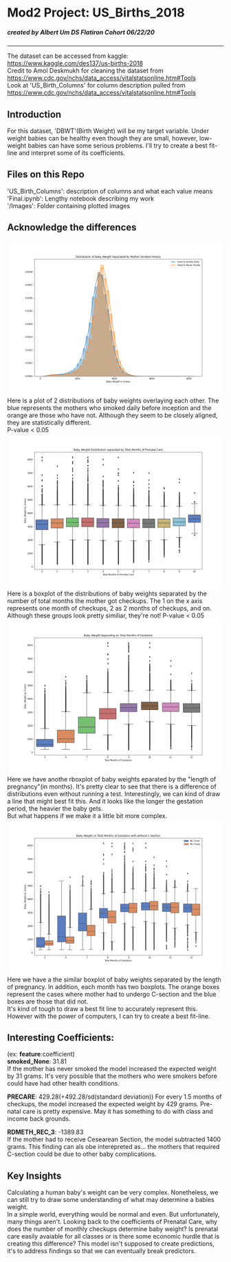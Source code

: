 # Mod2 Project: US_Births_2018
##### created by Albert Um DS Flatiron Cohort 06/22/20<br>
---
The dataset can be accessed from kaggle:<br> https://www.kaggle.com/des137/us-births-2018 <br> Credit to Amol Deskmukh for cleaning the dataset from <br> https://www.cdc.gov/nchs/data_access/vitalstatsonline.htm#Tools <br>
Look at 'US_Birth_Columns' for column description pulled from <br>https://www.cdc.gov/nchs/data_access/vitalstatsonline.htm#Tools
## Introduction
For this dataset, 'DBWT'(Birth Weight) will be my target variable. Under weight babies can be healthy even though they are small, however, low-weight babies can have some serious problems. I'll try to create a best fit-line and interpret some of its coefficients.

## Files on this Repo
'US_Birth_Columns': description of columns and what each value means<br>
'Final.ipynb': Lengthy notebook describing my work<br>
'/Images': Folder containing plotted images

## Acknowledge the differences
![](Images/figure3.png)
Here is a plot of 2 distributions of baby weights overlaying each other. The blue represents the mothers who smoked daily before inception and the orange are those who have not. Although they seem to be closely aligned, they are statistically different.<br>
P-value < 0.05
![](Images/figure6.png)
Here is a boxplot of the distributions of baby weights separated by the number of total months the mother got checkups. The 1 on the x axis represents one month of checkups, 2 as 2 months of checkups, and on. Although these groups look pretty similiar, they're not!
P-value < 0.05
![](Images/figure5.png)
Here we have anothe rboxplot of baby weights eparated by the "length of pregnancy"(in months). It's pretty clear to see that there is a difference of distributions even without running a test. Interestingly, we can kind of draw a line that might best fit this. And it looks like the longer the gestation period, the heavier the baby gets.<br>
But what happens if we make it a little bit more complex.
![](Images/figure8.png)
Here we have a the similar boxplot of baby weights separated by the length of pregnancy. In addition, each month has two boxplots. The orange boxes represent the cases where mother had to undergo C-section and the blue boxes are those that did not.<br>
It's kind of tough to draw a best fit line to accurately represent this. However with the power of computers, I can try to create a best fit-line.

## Interesting Coefficients:<br>
(ex: **feature**:coefficient)<br>
**smoked_None**: 31.81<br>
If the mother has never smoked the model increased the expected weight by 31 grams. It's very possible that the mothers who were smokers before could have had other health conditions. <br>

**PRECARE**: 429.28(+492.28/sd(standard deviation))
For every 1.5 months of checkups, the model increased the expected weight by 429 grams. Pre-natal care is pretty expensive. May it has something to do with class and income back grounds.<br>

**RDMETH_REC_3**: -1389.83<br>
If the mother had to receive Cesearean Section, the model subtracted 1400 grams. This finding can als obe interepreted as... the mothers that required C-section could be due to other baby complications.<br>

## Key Insights
Calculating a human baby's weight can be very complex. Nonetheless, we can still try to draw some understanding of what may determine a babies weight. <br>
In a simple world, everything would be normal and even. But unfortunately, many things aren't. Looking back to the coefficients of Prenatal Care, why does the number of monthly checkups determine baby weight? Is prenatal care easily avaiable for all classes or is there some economic hurdle that is creating this difference? This model isn't supposed to create predictions, it's to address findings so that we can eventually break predictors.
